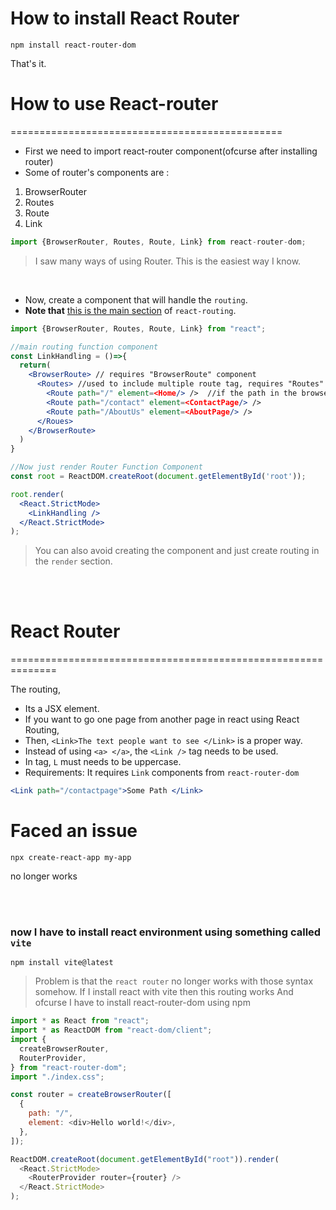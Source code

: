 # How to install React Router
```console
npm install react-router-dom
```

That's it.


# How to use React-router
===============================================
* First we need to import react-router component(ofcurse after installing router)
* Some of router's components are :
1. BrowserRouter 
2. Routes
3. Route
4. Link

```jsx
import {BrowserRouter, Routes, Route, Link} from react-router-dom;
```

> I saw many ways of using Router. This is the easiest way I know.

<br>


* Now, create a component that will handle the `routing`. 
* **Note that** <ins>this is the main section</ins> of `react-routing`.

```jsx
import {BrowserRouter, Routes, Route, Link} from "react";

//main routing function component
const LinkHandling = ()=>{
  return(
    <BrowserRoute> // requires "BrowserRoute" component
      <Routes> //used to include multiple route tag, requires "Routes" component
        <Route path="/" element=<Home/> />  //if the path in the browser is "/" what component should we render?
        <Route path="/contact" element=<ContactPage/> />
        <Route path="/AboutUs" element=<AboutPage/> />
      </Roues>
    </BrowserRoute>
  )
}

//Now just render Router Function Component 
const root = ReactDOM.createRoot(document.getElementById('root'));

root.render(
  <React.StrictMode> 
    <LinkHandling /> 
  </React.StrictMode>
);


```

> You can also avoid creating the component and just create routing in the `render` section.

<br>
<br>

# React Router <Link>
==============================================================

The routing, 
* Its a JSX element.
* If you want to go one page from another page in react using React Routing,
* Then, `<Link>The text people want to see </Link>` is a proper way.
* Instead of using `<a> </a>`, the `<Link />` tag needs to be used. 
* In <Link /> tag, `L` must needs to be uppercase.
* Requirements: It requires `Link` components from `react-router-dom` 

```jsx
<Link path="/contactpage">Some Path </Link>
```


# Faced an issue

```console
npx create-react-app my-app
```
no longer works

<br>
<br>

### now I have to install react environment using something called `vite` 

```console
npm install vite@latest
```
> Problem is that the `react router` no longer works with those syntax somehow.
> If I install react with vite then this routing works
> And ofcurse I have to install react-router-dom using npm

```javascript
import * as React from "react";
import * as ReactDOM from "react-dom/client";
import {
  createBrowserRouter,
  RouterProvider,
} from "react-router-dom";
import "./index.css";

const router = createBrowserRouter([
  {
    path: "/",
    element: <div>Hello world!</div>,
  },
]);

ReactDOM.createRoot(document.getElementById("root")).render(
  <React.StrictMode>
    <RouterProvider router={router} />
  </React.StrictMode>
);
```
